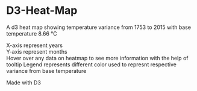 # D3-Heat-Map
A d3 heat map showing temperature variance from 1753 to 2015 with base temperature 8.66 °C

X-axis represent years <br>
Y-axis represent months<br>
Hover over any data on heatmap to see more information with the help of tooltip
Legend represents different color used to represnt respective variance from base temperature

Made with D3 
